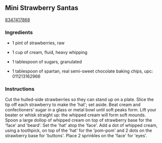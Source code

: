 ## Mini Strawberry Santas

[8347417868](http://allrecipes.com/recipe/mini-strawberry-santas/)

### Ingredients

 - 1 pint of strawberries, raw

 - 1 cup of cream, fluid, heavy whipping

 - 1 tablespoon of sugars, granulated

 - 1 tablespoon of spartan, real semi-sweet chocolate baking chips, upc: 011213162966

### Instructions

Cut the hulled-side strawberries so they can stand up on a plate. Slice the tip off each strawberry to make the 'hat'; set aside. Beat cream and confectioners' sugar in a glass or metal bowl until soft peaks form. Lift your beater or whisk straight up: the whipped cream will form soft mounds. Spoon a large dollop of whipped cream on top of strawberry base for the 'face' and 'beard'. Set the 'hat' atop the 'face'. Add a dot of whipped cream, using a toothpick, on top of the 'hat' for the 'pom-pom' and 2 dots on the strawberry base for 'buttons'. Place 2 sprinkles on the 'face' for 'eyes'.